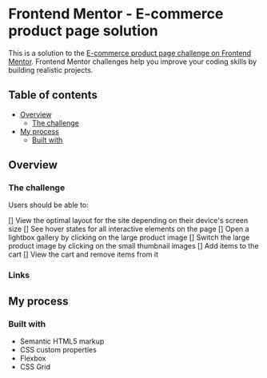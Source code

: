 # Frontend Mentor - E-commerce product page solution

This is a solution to the [E-commerce product page challenge on Frontend Mentor](https://www.frontendmentor.io/challenges/ecommerce-product-page-UPsZ9MJp6). Frontend Mentor challenges help you improve your coding skills by building realistic projects.

## Table of contents

- [Overview](#overview)
  - [The challenge](#the-challenge)
- [My process](#my-process)
  - [Built with](#built-with)

## Overview

### The challenge

Users should be able to:

[] View the optimal layout for the site depending on their device's screen size
[] See hover states for all interactive elements on the page
[] Open a lightbox gallery by clicking on the large product image
[] Switch the large product image by clicking on the small thumbnail images
[] Add items to the cart
[] View the cart and remove items from it

### Links

## My process

### Built with

- Semantic HTML5 markup
- CSS custom properties
- Flexbox
- CSS Grid
